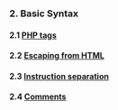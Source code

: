 ### 2. Basic Syntax
#### 2.1 [PHP tags](2_1_PHP_tags.php)
#### 2.2 [Escaping from HTML](2_2_Escaping_from_html.php)
#### 2.3 [Instruction separation](2_3_Instruction_separation.php)
#### 2.4 [Comments](2_4_Comments.php)